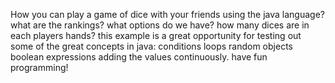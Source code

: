 How you can play a game of dice with your friends using the java language?
what are the rankings?
what options do we have?
how many dices are in each players hands?
this example is a great opportunity for testing out some of the great concepts in java:
conditions 
loops
random objects
boolean expressions
adding the values continuously.
have fun programming!
